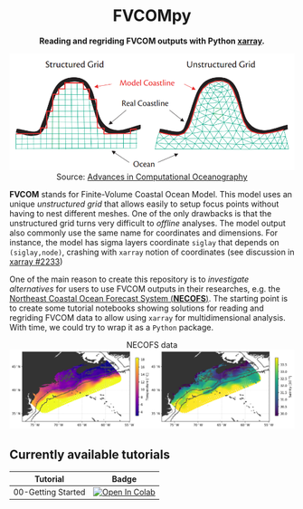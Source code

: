 

<!-- Title -->
<h1 align="center">
  FVCOMpy
</h1>

<!-- description -->
<p align="center">
  <strong> Reading and regriding FVCOM outputs with Python <a href="https://docs.xarray.dev/en/stable/">xarray</a>.</strong>
</p>

 
<p align="center">
  <img src="https://github.com/iuryt/FVCOMpy/blob/main/img/fvcom_grid.png" /></br>
  Source: <a href="https://tos.org/oceanography/assets/docs/19-1_chen.pdf">Advances in Computational Oceanography</a>
</p>


**FVCOM** stands for Finite-Volume Coastal Ocean Model. This model uses an unique _unstructured grid_ that allows easily to setup focus points without having to nest different meshes. One of the only drawbacks is that the unstructured grid turns very difficult to _offline_ analyses. The model output also commonly use the same name for coordinates and dimensions. For instance, the model has sigma layers coordinate `siglay` that depends on `(siglay,node)`, crashing with `xarray` notion of coordinates (see discussion in [xarray #2233](https://github.com/pydata/xarray/issues/2233))

One of the main reason to create this repository is to _investigate alternatives_ for users to use FVCOM outputs in their researches, e.g. the [Northeast Coastal Ocean Forecast System (**NECOFS**)](http://fvcom.smast.umassd.edu/necofs/). The starting point is to create some tutorial notebooks showing solutions for reading and regriding FVCOM data to allow using `xarray` for multidimensional analysis. With time, we could try to wrap it as a `Python` package.

<p align="center">
  NECOFS data
  <img src="https://github.com/iuryt/FVCOMpy/blob/main/img/scatter_temperature_salinity.png" /></br>
</p>

## Currently available tutorials

| Tutorial    | Badge       |
| ----------- | ----------- |
| 00-Getting Started      | [![Open In Colab](https://colab.research.google.com/assets/colab-badge.svg)](https://colab.research.google.com/github/iuryt/FVCOMpy/blob/main/examples/00-GettingStarted.ipynb)      |

